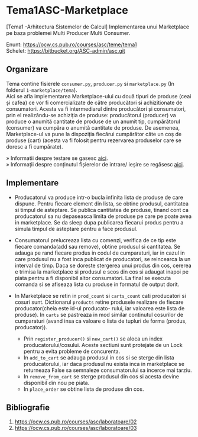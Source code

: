 # Tema1ASC-Marketplace
[Tema1 -Arhitectura Sistemelor de Calcul] Implementarea unui Marketplace pe baza problemei Multi Producer Multi Consumer. 

Enunt: https://ocw.cs.pub.ro/courses/asc/teme/tema1 <br>
Schelet: https://bitbucket.org/ASC-admin/asc.git

## Organizare

Tema contine fisierele ```consumer.py```, ```producer.py``` si ```marketplace.py``` (In folderul ```1-marketplace/tema```). <br>
Aici se afla implementarea Marketplace-ului cu două tipuri de produse (ceai și cafea) ce vor fi
comercializate de către producători si achizitionate de consumatori. Acesta va fi intermediarul dintre producători și consumatori, prin el realizându-se achiziția de produse: producătorul (producer) va produce o anumită cantitate de produse de un anumit tip, cumpărătorul (consumer) va cumpăra o anumită cantitate de produse. De asemenea, Marketplace-ul va pune la dispoziția fiecărui cumpărător câte un coș de produse (cart) (acesta va fi folosit pentru rezervarea produselor care se doresc a fi cumpărate).
	
» Informatii despre testare se gasesc [aici](https://github.com/stefaniagherasie/Tema1ASC-Marketplace/tree/master/1-marketplace). <br>
» Informații despre conținutul fișierelor de intrare/ ieșire se regăsesc [aici](https://bitbucket.org/ASC-admin/asc/src/master/assignments/1-marketplace/skel/test-gen/README_TESTS.md).


## Implementare

- Producatorul va produce intr-o bucla
infinita lista de produse de care dispune. Pentru fiecare element din lista, se obtine
produsul, cantitatea si timpul de asteptare. Se publica cantitatea de produse, tinand 
cont ca producatorul sa nu depaseasca limita de produse pe care pe poate avea in 
marketplace. Se da sleep dupa publicarea fiecarui produs pentru a simula timpul de 
asteptare pentru a face produsul.

- Consumatorul prelucreaza lista cu comenzi, verifica de ce tip este fiecare comanda(add 
sau remove), obtine produsul si cantitatea. Se adauga pe rand fiecare produs in codul
de cumparaturi, iar in cazul in care produsul nu a fost inca publicat de producatori, 
se reincearca la un interval de timp. Daca se doreste stergerea unui produs din cos, 
cererea e trimisa la marketplace si produsul e scos din cos si adaugat inapoi pe piata
pentru a fi disponibil altor consumatori. La final se executa comanda si se afiseaza
lista cu produse in formatul de output dorit.

- In Marketplace se retin in ```prod_count``` si ```carts_count``` cati producatori si cosuri sunt. Dictionarul
```products``` retine produsele realizare de fiecare producator(cheia este id-ul producato-
rului, iar valoarea este lista de produse). In ```carts``` se pastreaza in mod similar continutul 
cosurilor de cumparaturi (avand insa ca valoare o lista de tupluri de forma 
(produs, producator)).
	- Prin ```register_producer()``` si ```new_cart()``` se aloca un index producatorului/cosului. Aceste
sectiuni sunt protejate de un Lock pentru a evita probleme de concurenta.  
	- In ```add_to_cart``` se adauga produsul in cos si se sterge din lista 
producatorului, iar daca produsul nu exista inca in marketplace se returneaza False sa
semnaleze consumatorului sa incerce mai tarziu. 
	- In ```remove_from_cart``` se sterge produsul
din cos si acesta devine disponibil din nou pe piata. 
	- In ```place_order``` se obtine lista
de produse din cos.

## Bibliografie

1. https://ocw.cs.pub.ro/courses/asc/laboratoare/02
2. https://ocw.cs.pub.ro/courses/asc/laboratoare/03
